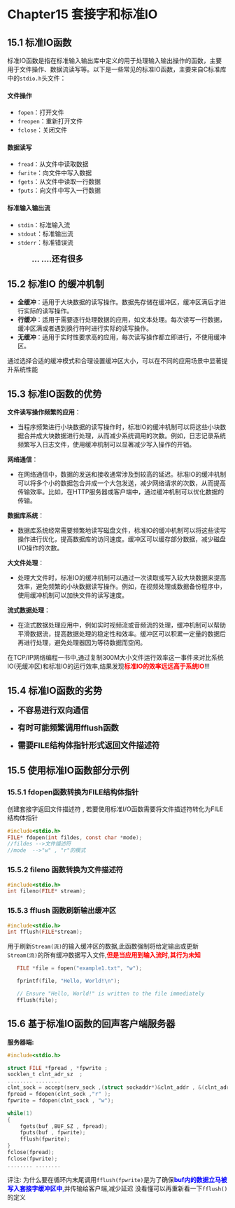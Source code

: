 # Chapter15 套接字和标准IO



##  15.1 标准IO函数

标准IO函数是指在标准输入输出库中定义的用于处理输入输出操作的函数，主要用于文件操作、数据流读写等。以下是一些常见的标准IO函数，主要来自C标准库中的`stdio.h`头文件：

#### 文件操作

- `fopen`：打开文件
- `freopen`：重新打开文件
- `fclose`：关闭文件

#### 数据读写

- `fread`：从文件中读取数据
- `fwrite`：向文件中写入数据
- `fgets`：从文件中读取一行数据
- `fputs`：向文件中写入一行数据

#### 标准输入输出流

- `stdin`：标准输入流
- `stdout`：标准输出流
- `stderr`：标准错误流

<font size =4>           **... ....还有很多**</font>



##  15.2 标准IO 的缓冲机制

- **全缓冲**：适用于大块数据的读写操作。数据先存储在缓冲区，缓冲区满后才进行实际的读写操作。
- **行缓冲**：适用于需要逐行处理数据的应用，如文本处理。每次读写一行数据，缓冲区满或者遇到换行符时进行实际的读写操作。
- **无缓冲**：适用于实时性要求高的应用，每次读写操作都立即进行，不使用缓冲区。

通过选择合适的缓冲模式和合理设置缓冲区大小，可以在不同的应用场景中显著提升系统性能



##   15.3 标准IO函数的优势

**文件读写操作频繁的应用**：

- 当程序频繁进行小块数据的读写操作时，标准IO的缓冲机制可以将这些小块数据合并成大块数据进行处理，从而减少系统调用的次数。例如，日志记录系统频繁写入日志文件，使用缓冲机制可以显著减少写入操作的开销。

**网络通信**：

- 在网络通信中，数据的发送和接收通常涉及到较高的延迟。标准IO的缓冲机制可以将多个小的数据包合并成一个大包发送，减少网络请求的次数，从而提高传输效率。比如，在HTTP服务器或客户端中，通过缓冲机制可以优化数据的传输。

**数据库系统**：

- 数据库系统经常需要频繁地读写磁盘文件，标准IO的缓冲机制可以将这些读写操作进行优化，提高数据库的访问速度。缓冲区可以缓存部分数据，减少磁盘I/O操作的次数。

**大文件处理**：

- 处理大文件时，标准IO的缓冲机制可以通过一次读取或写入较大块数据来提高效率，避免频繁的小块数据读写操作。例如，在视频处理或数据备份程序中，使用缓冲机制可以加快文件的读写速度。

**流式数据处理**：

- 在流式数据处理应用中，例如实时视频流或音频流的处理，缓冲机制可以帮助平滑数据流，提高数据处理的稳定性和效率。缓冲区可以积累一定量的数据后再进行处理，避免处理器因为等待数据而空闲。



在TCP/IP网络编程一书中,通过复制300M大小文件运行效率这一事件来对比系统IO(无缓冲区)和标准IO的运行效率,结果发现<font color=red>**标准IO的效率远远高于系统IO**</font>!!!



##    15.4 标准IO函数的劣势

- <font size=4>**不容易进行双向通信**</font>
- <font size=4>**有时可能频繁调用fflush函数**</font>

- <font size=4>**需要FILE结构体指针形式返回文件描述符**</font>



##    15.5 使用标准IO函数部分示例



###      15.5.1 fdopen函数转换为FILE结构体指针

创建套接字返回文件描述符 , 若要使用标准I/O函数需要将文件描述符转化为FILE结构体指针

```c
#include<stdio.h>
FILE* fdopen(int fildes, const char *mode);
//fildes -->文件描述符
//mode  -->"w" , "r"的模式
```



###      15.5.2 fileno 函数转换为文件描述符

```c
#include<stdio.h>
int fileno(FILE* stream);
```



### 15.5.3 fflush 函数刷新输出缓冲区

```c
#include<stdio.h>
int fflush(FILE*stream);
```

用于刷新`Stream(流)`的输入缓冲区的数据,此函数强制将给定输出或更新`Stream(流)`的所有缓冲数据写入文件,<font color=red>**但是当应用到输入流时,其行为未知**</font>

```c
   FILE *file = fopen("example1.txt", "w");

   fprintf(file, "Hello, World!\n");

   // Ensure "Hello, World!" is written to the file immediately
   fflush(file); 
```





##  15.6 基于标准IO函数的回声客户端服务器

**服务器端:**

```c
#include<stdio.h>

struct FILE *fpread , *fpwrite ;
socklen_t clnt_adr_sz  ; 
........ ........
clnt_sock = accept(serv_sock ,(struct sockaddr*)&clnt_addr , &(clnt_adr_sz ));
fpread = fdopen(clnt_sock ,"r" );
fpwrite = fdopen(clnt_sock , "w");

while(1)
{
    fgets(buf ,BUF_SZ , fpread);
    fputs(buf , fpwrite);
    fflush(fpwrite);
}
fclose(fpread);
fclose(fpwrite);
........ ........

```

评注: 为什么要在循环内末尾调用`fflush(fpwrite)`是为了确保<font color = blue>**buf内的数据立马被写入套接字缓冲区中**,</font>并传输给客户端,减少延迟 没看懂可以再重新看一下`fflush()`的定义
